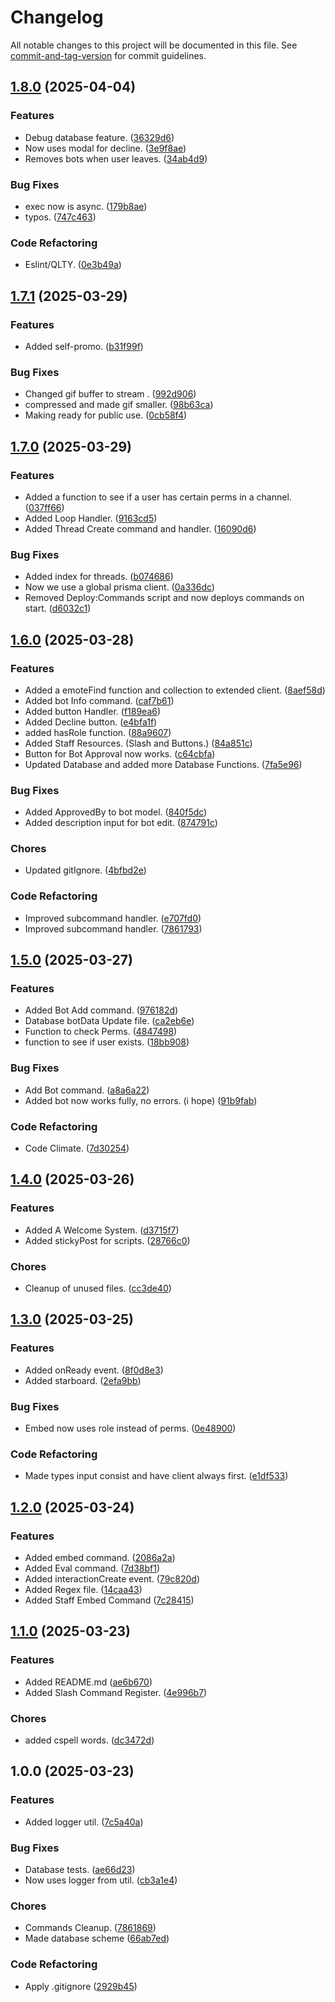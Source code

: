 # Changelog

All notable changes to this project will be documented in this file. See [commit-and-tag-version](https://github.com/absolute-version/commit-and-tag-version) for commit guidelines.

## [1.8.0](https://github.com/XelaRelam/Discord-Bot/compare/v1.7.1...v1.8.0) (2025-04-04)


### Features

* Debug database feature. ([36329d6](https://github.com/XelaRelam/Discord-Bot/commit/36329d6ef07444f7ef0dd6c8b5a5efeefc1c1804))
* Now uses modal for decline. ([3e9f8ae](https://github.com/XelaRelam/Discord-Bot/commit/3e9f8aec542c2547c6c58c8841df1a039432f9dc))
* Removes bots when user leaves. ([34ab4d9](https://github.com/XelaRelam/Discord-Bot/commit/34ab4d94ec7487b8a9c36849b45f6c7997edac49))


### Bug Fixes

* exec now is async. ([179b8ae](https://github.com/XelaRelam/Discord-Bot/commit/179b8ae91da516226c17f539de131e51d27a4c0f))
* typos. ([747c463](https://github.com/XelaRelam/Discord-Bot/commit/747c46363cf7c865e5408c477092fe3f8c3dfeb1))


### Code Refactoring

* Eslint/QLTY. ([0e3b49a](https://github.com/XelaRelam/Discord-Bot/commit/0e3b49a8ca2dc9015018c742aa913cbcf39ed38c))

## [1.7.1](https://github.com/XelaRelam/Discord-Bot/compare/v1.7.0...v1.7.1) (2025-03-29)

### Features

* Added self-promo. ([b31f99f](https://github.com/XelaRelam/Discord-Bot/commit/b31f99f6f9b245f27489aaec59a0f0aa276a5f3e))

### Bug Fixes

* Changed gif buffer to stream . ([992d906](https://github.com/XelaRelam/Discord-Bot/commit/992d906ac38f93594b2581f2f008ae3a1ceb65e2))
* compressed and made gif smaller. ([98b63ca](https://github.com/XelaRelam/Discord-Bot/commit/98b63cabb6da0bda667d796ba310c8262913c414))
* Making ready for public use. ([0cb58f4](https://github.com/XelaRelam/Discord-Bot/commit/0cb58f44b703434256ba09c96cb2ce452d38d57d))

## [1.7.0](https://github.com/XelaRelam/Discord-Bot/compare/v1.6.0...v1.7.0) (2025-03-29)

### Features

* Added a function to see if a user has certain perms in a channel. ([037ff66](https://github.com/XelaRelam/Discord-Bot/commit/037ff66f1ec0f6012786c71600230f4b0ef7b12a))
* Added Loop Handler. ([9163cd5](https://github.com/XelaRelam/Discord-Bot/commit/9163cd50f34b2269142e5abd1b1617063ff58589))
* Added Thread Create command and handler. ([16090d6](https://github.com/XelaRelam/Discord-Bot/commit/16090d6081d6a1319428c2f525696ff4976a05dd))

### Bug Fixes

* Added index for threads. ([b074686](https://github.com/XelaRelam/Discord-Bot/commit/b0746865d98e9e3c52d4255d95ee97021e207c95))
* Now we use a global prisma client. ([0a336dc](https://github.com/XelaRelam/Discord-Bot/commit/0a336dc0d40ffb4a62cdd3ba0a72e414ebb9975a))
* Removed Deploy:Commands script and now deploys commands on start. ([d6032c1](https://github.com/XelaRelam/Discord-Bot/commit/d6032c1028e7bcc6b1b8c8d3ad98ab3491c5c293))

## [1.6.0](https://github.com/XelaRelam/Discord-Bot/compare/v1.5.0...v1.6.0) (2025-03-28)

### Features

* Added a emoteFind function and collection to extended client. ([8aef58d](https://github.com/XelaRelam/Discord-Bot/commit/8aef58d168a4d13e6d99632b452ad8e4a98b2d70))
* Added bot Info command. ([caf7b61](https://github.com/XelaRelam/Discord-Bot/commit/caf7b61f26c2f843bc4a5dda1c0881279835ce19))
* Added button Handler. ([f189ea6](https://github.com/XelaRelam/Discord-Bot/commit/f189ea6df3acb572659c41a9694f6762f8fcdf43))
* Added Decline button. ([e4bfa1f](https://github.com/XelaRelam/Discord-Bot/commit/e4bfa1f5a084166fed10770b1e6c2ba2eda116f2))
* added hasRole function. ([88a9607](https://github.com/XelaRelam/Discord-Bot/commit/88a9607af09d9f266489ad43656b4bf7d902b467))
* Added Staff Resources. (Slash and Buttons.) ([84a851c](https://github.com/XelaRelam/Discord-Bot/commit/84a851c2a88e1f8bbba6b69dcc66cf685136ea5f))
* Button for Bot Approval now works. ([c64cbfa](https://github.com/XelaRelam/Discord-Bot/commit/c64cbfa35d26fe2c096ca2642af0209bbc666dbf))
* Updated Database and added more Database Functions. ([7fa5e96](https://github.com/XelaRelam/Discord-Bot/commit/7fa5e961349e03fd85d422a02f67169912d7c5f5))

### Bug Fixes

* Added ApprovedBy to bot model. ([840f5dc](https://github.com/XelaRelam/Discord-Bot/commit/840f5dc407af147004af45d28d0b12219ce78f23))
* Added description input for bot edit. ([874791c](https://github.com/XelaRelam/Discord-Bot/commit/874791cc60000f0f39242b99bb280d43dfabd4a7))

### Chores

* Updated gitIgnore. ([4bfbd2e](https://github.com/XelaRelam/Discord-Bot/commit/4bfbd2eaa603e7f181aa379343a17e92d05914c7))

### Code Refactoring

* Improved subcommand handler. ([e707fd0](https://github.com/XelaRelam/Discord-Bot/commit/e707fd0ab06fb680e827ce662bf4b8552cfd39d8))
* Improved subcommand handler. ([7861793](https://github.com/XelaRelam/Discord-Bot/commit/7861793fd8a03f5cb3f8d9bd1d47012b13bba062))

## [1.5.0](https://github.com/XelaRelam/Discord-Bot/compare/v1.4.0...v1.5.0) (2025-03-27)

### Features

* Added Bot Add command. ([976182d](https://github.com/XelaRelam/Discord-Bot/commit/976182d387cc5dc06d8910dbf051d7606b8f2a3f))
* Database botData Update file. ([ca2eb6e](https://github.com/XelaRelam/Discord-Bot/commit/ca2eb6e77f2a62cb41d7b448072c9389e9efeeee))
* Function to check Perms. ([4847498](https://github.com/XelaRelam/Discord-Bot/commit/4847498f2cb9578359936c3b2fb4ea14133d8706))
* function to see if user exists. ([18bb908](https://github.com/XelaRelam/Discord-Bot/commit/18bb908e7482bd9c2d13f1c902c234036b3ec826))

### Bug Fixes

* Add Bot command. ([a8a6a22](https://github.com/XelaRelam/Discord-Bot/commit/a8a6a2205733d1de8bd4c3fb83ab381efb5e8800))
* Added bot now works fully, no errors. (i hope) ([91b9fab](https://github.com/XelaRelam/Discord-Bot/commit/91b9fab61e3de9aea288ec173513dd35a49a902c))

### Code Refactoring

* Code Climate. ([7d30254](https://github.com/XelaRelam/Discord-Bot/commit/7d302543246ff0ff502c38fa180f78c92c31ba18))

## [1.4.0](https://github.com/XelaRelam/Discord-Bot/compare/v1.3.0...v1.4.0) (2025-03-26)

### Features

* Added A Welcome System. ([d3715f7](https://github.com/XelaRelam/Discord-Bot/commit/d3715f74cb2c9b54a9f68b5ddf61dbfc465c12ca))
* Added stickyPost for scripts. ([28766c0](https://github.com/XelaRelam/Discord-Bot/commit/28766c031273e89c4d53390243186e0af233580b))

### Chores

* Cleanup of unused files. ([cc3de40](https://github.com/XelaRelam/Discord-Bot/commit/cc3de40f1af7ee7c0f80320939d7040c0bd81a85))

## [1.3.0](https://github.com/XelaRelam/Discord-Bot/compare/v1.2.0...v1.3.0) (2025-03-25)

### Features

* Added onReady event. ([8f0d8e3](https://github.com/XelaRelam/Discord-Bot/commit/8f0d8e32f9b94f2c1559e5679df812a252f8a4a8))
* Added starboard. ([2efa9bb](https://github.com/XelaRelam/Discord-Bot/commit/2efa9bb19109231f17bbe88cc405ca7af517fef5))

### Bug Fixes

* Embed now uses role instead of perms. ([0e48900](https://github.com/XelaRelam/Discord-Bot/commit/0e489002bfdada858d5e3547412cce093809c79d))

### Code Refactoring

* Made types input consist and have client always first. ([e1df533](https://github.com/XelaRelam/Discord-Bot/commit/e1df5334c9125701550066625a4cefeb1119aadd))

## [1.2.0](https://github.com/XelaRelam/Discord-Bot/compare/v1.1.0...v1.2.0) (2025-03-24)

### Features

* Added embed command. ([2086a2a](https://github.com/XelaRelam/Discord-Bot/commit/2086a2a06da00f5ac9001731fe8e126f33260d5f))
* Added Eval command. ([7d38bf1](https://github.com/XelaRelam/Discord-Bot/commit/7d38bf16954ab4f6861a4f8110324e2b3044b2d9))
* Added interactionCreate event. ([79c820d](https://github.com/XelaRelam/Discord-Bot/commit/79c820d504b5c63bd0bfd9cb05c292924faa29ff))
* Added Regex file. ([14caa43](https://github.com/XelaRelam/Discord-Bot/commit/14caa43921636ac52143007848f82d20f1e4f2e7))
* Added Staff Embed Command ([7c28415](https://github.com/XelaRelam/Discord-Bot/commit/7c284151831bf0aada39244de01ba42fc59bab46))

## [1.1.0](https://github.com/XelaRelam/Discord-Bot/compare/v1.0.0...v1.1.0) (2025-03-23)

### Features

* Added README.md ([ae6b670](https://github.com/XelaRelam/Discord-Bot/commit/ae6b670bae5fbbd99b10ae7845c586f45398aa49))
* Added Slash Command Register. ([4e996b7](https://github.com/XelaRelam/Discord-Bot/commit/4e996b7cbaf17d4937db4932d958a7bb8aa536b1))

### Chores

* added cspell words. ([dc3472d](https://github.com/XelaRelam/Discord-Bot/commit/dc3472d342ef360d4f78356275c4662b983a32ab))

## 1.0.0 (2025-03-23)

### Features

* Added logger util. ([7c5a40a](https://github.com/XelaRelam/Discord-Bot/commit/7c5a40aae44e00dc30b40a72c9089895cdd8bf5f))

### Bug Fixes

* Database tests. ([ae66d23](https://github.com/XelaRelam/Discord-Bot/commit/ae66d2360044b5bbe807f8bd25da44e6148c26e9))
* Now uses logger from util. ([cb3a1e4](https://github.com/XelaRelam/Discord-Bot/commit/cb3a1e48635336d7f5fa864d3fa87874e487d610))

### Chores

* Commands Cleanup. ([7861869](https://github.com/XelaRelam/Discord-Bot/commit/78618699dcfe8c8cab865adb7329bc63bbd90719))
* Made database scheme ([66ab7ed](https://github.com/XelaRelam/Discord-Bot/commit/66ab7ede8fa96c3d604319d834def754340e6fe9))

### Code Refactoring

* Apply .gitignore ([2929b45](https://github.com/XelaRelam/Discord-Bot/commit/2929b45adeebf4280a5a97194569c9e6b6cdf9fb))

